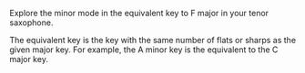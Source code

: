 Explore the minor mode in the equivalent key to F major in your tenor saxophone.

The equivalent key is the key with the same number of flats or sharps as the given major key. For
example, the A minor key is the equivalent to the C major key.
